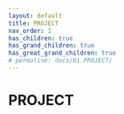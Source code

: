 ```yaml
---
layout: default
title: PROJECT
nav_order: 1
has_children: true
has_grand_children: true
has_great_grand_children: true
# permalink: docs/01.PROJECT/
---
```

# PROJECT  
